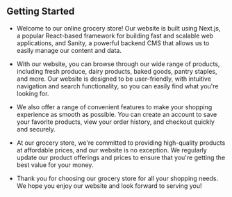 ## Getting Started

- Welcome to our online grocery store! Our website is built using Next.js, a popular     React-based framework for building fast and scalable web applications, and Sanity, a powerful backend CMS that allows us to easily manage our content and data.

- With our website, you can browse through our wide range of products, including fresh produce, dairy products, baked goods, pantry staples, and more. Our website is designed to be user-friendly, with intuitive navigation and search functionality, so you can easily find what you're looking for.

- We also offer a range of convenient features to make your shopping experience as smooth as possible. You can create an account to save your favorite products, view your order history, and checkout quickly and securely.

- At our grocery store, we're committed to providing high-quality products at affordable  prices, and our website is no exception. We regularly update our product offerings and prices to ensure that you're getting the best value for your money.

- Thank you for choosing our grocery store for all your shopping needs. We hope you enjoy our website and look forward to serving you!






